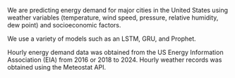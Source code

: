 We are predicting energy demand for major cities in the United States using weather variables (temperature, wind speed, pressure, relative humidity, dew point) and socioeconomic factors. 

We use a variety of models such as an LSTM, GRU, and Prophet. 

Hourly energy demand data was obtained from the US Energy Information Association (EIA) from 2016 or 2018 to 2024. Hourly weather records was obtained using the Meteostat API.
